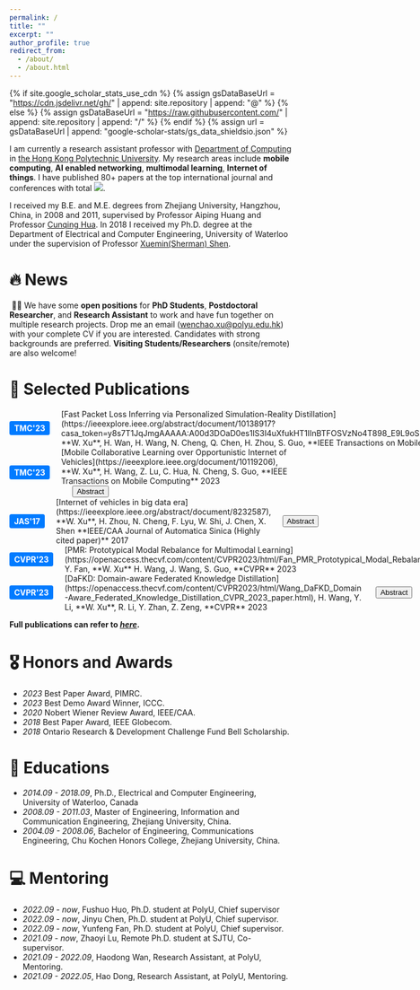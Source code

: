 ```yaml
---
permalink: /
title: ""
excerpt: ""
author_profile: true
redirect_from: 
  - /about/
  - /about.html
---
```

{% if site.google_scholar_stats_use_cdn %}
{% assign gsDataBaseUrl = "https://cdn.jsdelivr.net/gh/" | append: site.repository | append: "@" %}
{% else %}
{% assign gsDataBaseUrl = "https://raw.githubusercontent.com/" | append: site.repository | append: "/" %}
{% endif %}
{% assign url = gsDataBaseUrl | append: "google-scholar-stats/gs_data_shieldsio.json" %}
<!-- {% assign gs_data = site.google-scholar-stats.gs_data.json %}
Total Google Scholar Citations: {{ gs_data.citedby }} -->
<script>
  fetch('{{ url }}')
    .then(response => response.json())
    .then(data => {
      var citedBy = data.message;
      // 在这里可以使用 citedBy 变量，它包含了被引用次数
      console.log("被引用次数:", citedBy);
      document.getElementById('total_cit').innerHTML = citedBy;
    });
</script>

<span class='anchor' id='about-me'></span>

I am currently a research assistant professor with [Department of Computing](https://www.polyu.edu.hk/comp/) in [the Hong Kong Polytechnic University](https://www.polyu.edu.hk/comp/people/academic-staff/dr-xu-wenchao/). My research areas include **mobile computing**, **AI enabled networking**, **multimodal learning**, **Internet of things**. I have published 80+ papers at the top international journal and conferences with total <a href='https://scholar.google.com/citations?user=xaTK57QAAAAJ'><img src="https://img.shields.io/endpoint?url={{ url | url_encode }}&logo=Google%20Scholar&labelColor=f6f6f6&color=9cf&style=flat&label=citations" class="original-size"></a>. 

I received my B.E. and M.E. degrees from Zhejiang University, Hangzhou, China, in 2008 and 2011, supervised by Professor Aiping Huang and Professor [Cunqing Hua](https://english.seiee.sjtu.edu.cn/english/detail/2130_1317.htm). In 2018 I received my Ph.D. degree at the Department of Electrical and Computer Engineering, University of Waterloo under the supervision of Professor [Xuemin(Sherman) Shen](https://uwaterloo.ca/scholar/sshen). 

<!-- <a href='https://scholar.google.com/citations?user=xaTK57QAAAAJ&hl=zh-CN&oi=ao'>google scholar citations <strong><span id='total_cit'></span></strong></a> -->
# 🔥 News

&nbsp;🎉🎉 We have some **open positions** for **PhD Students**, **Postdoctoral Researcher**, and **Research Assistant** to work and have fun together on multiple research projects. Drop me an email (wenchao.xu@polyu.edu.hk) with your complete CV if you are interested. Candidates with strong backgrounds are preferred. **Visiting Students/Researchers** (onsite/remote) are also welcome!



# 📝 Selected Publications
<style>
  /* 图片徽标 */
  img {
      width: 250px;
      height: 150px;
  }
  .badge {
    display: none;
    position: absolute;
    top: -40px; 
    left: 50%;
    transform: translateX(-50%);
    padding: 5px 10px;
  }
  .original-size {
    width: auto;
    height: auto;
  }
  /* 文字徽标 */
  .badge-container {
    display: flex;
    align-items: center; /* 垂直居中 */
  }
  .badge_alone {
    width: 150px;
    height: auto;
    padding: 0.3em 0.6em;
    font-size: 1em;
    font-weight: bold;
    color: white;
    background-color: #007bff;
    /* background-color: auto; */
    border-radius: 0.25em;
    text-decoration: none;
    text-align: center;
  }
  .pub-info {
    margin-left: 20px;/* 左边栏和右边栏之间的间距 */
  }
  .paper-box-text{
    margin-left: 20px;/* 左边栏和右边栏之间的间距 */
  }
  .custom-link {
    color: white;
    text-decoration: none;
  }
  .custom-link:hover {
    color: white;
  }
    /* 以下是用于显示Abstract的内容 */
  .hidden {
    display: none;
  }
  .abstractContent {
    border: 1px dashed #000; /* 设置虚线边框，#000 是黑色 */
    padding: 10px; /* 可以根据需要调整内边距 */
    margin-top: 10px; /* 可以根据需要调整上边距 */
    width: auto; /* 设置固定宽度，可以根据需要调整 */
  }
  .toggleButton {
    display: block; /* 或者 inline, inline-block, 等等 */
    margin-left: 20px;/* 左边栏和右边栏之间的间距 */
  }
  .text-container {
    display: flex;
    align-items: left; /* 垂直居中 */
  }
</style>


<div class="badge-container">
  <div class="badge_alone">
    <a href="https://sigmobile.org/mobicom/2023/accepted.html" target="_blank"  class="custom-link">TMC'23</a>
  </div>
  <div class='paper-box-text' markdown="1">
[Fast Packet Loss Inferring via Personalized Simulation-Reality Distillation](https://ieeexplore.ieee.org/abstract/document/10138917?casa_token=y8s7T1JqJmgAAAAA:A00d3DOaD0es1lS3I4uXfukHT1IInBTFOSVzNo4T898_E9L9oSlsJZsgUNYZd6cDFHNuAvHHIA), **W. Xu**, H. Wan, H. Wang, N. Cheng, Q. Chen, H. Zhou, S. Guo, **IEEE Transactions on Mobile Computing** 2023
</div>
<button class="toggleButton">Abstract</button><div class="abstractContent hidden">Packet loss inferring can enable a transceiver to distinguish between channel impairment and collision for transmission failures, and thus can improve the network performance by exclusively performing rate adaptation or adjusting the medium access parameter. Machine learning methods from literature have shown great potential in producing models that can detect the loss causes over various network trace, however haven't considered accurate data-driven loss inferring on resource-constrained devices that cannot accommodate deep models. In this paper, we propose a novel packet loss inferring framework that can train lightweight models to distinguish between channel losses and collisions by learning the data trace from both simulation and real devices. Specifically, we first train a sophisticated teacher model based on extensive simulation datasets, whose knowledge is then transferred to a small student model that can be deployed on tiny device. The simulation-reality distillation is conducted via personalized trace from each client correspondingly, whose performance bound is analytically guaranteed. We have implemented our method on real testbed and show that the network access performance can be significantly improved, especially for sudden network variations.</div>
<script src="./assets/js/toggle.js"></script>
</div>

<div class="badge-container">
  <div class="badge_alone">
    <a href="https://sigmobile.org/mobicom/2023/accepted.html" target="_blank"  class="custom-link">TMC'23</a>
  </div>
  <div class='paper-box-text' markdown="1">
[Mobile Collaborative Learning over Opportunistic Internet of Vehicles](https://ieeexplore.ieee.org/document/10119206), **W. Xu**, H. Wang, Z. Lu, C. Hua, N. Cheng, S. Guo, **IEEE Transactions on Mobile Computing** 2023
<button class="toggleButton">Abstract</button><div class="abstractContent hidden">abstract 2.</div>
<script src="./assets/js/toggle.js"></script>
</div>
</div>

<div class="badge-container">
  <div class="badge_alone">
    <a href="https://sigmobile.org/mobicom/2023/accepted.html" target="_blank"  class="custom-link">JAS'17</a>
  </div>
  <div class='paper-box-text' markdown="1">
[Internet of vehicles in big data era](https://ieeexplore.ieee.org/abstract/document/8232587), **W. Xu**, H. Zhou, N. Cheng, F. Lyu, W. Shi, J. Chen, X. Shen **IEEE/CAA Journal of Automatica Sinica (Highly cited paper)** 2017
</div>
<button class="toggleButton">Abstract</button><div class="abstractContent hidden">abstract 3.</div>
<script src="./assets/js/toggle.js"></script>
</div>

<div class="badge-container">
  <div class="badge_alone">
    <a href="https://sigmobile.org/mobicom/2023/accepted.html" target="_blank"  class="custom-link">CVPR'23</a>
  </div>
  <div class='paper-box-text' markdown="1">
[PMR: Prototypical Modal Rebalance for Multimodal Learning](https://openaccess.thecvf.com/content/CVPR2023/html/Fan_PMR_Prototypical_Modal_Rebalance_for_Multimodal_Learning_CVPR_2023_paper.html), Y. Fan, **W. Xu** H. Wang, J. Wang, S. Guo, **CVPR** 2023
</div>
<button class="toggleButton">Abstract</button><div class="abstractContent hidden">abstract 4.</div>
<script src="./assets/js/toggle.js"></script>
</div>

<div class="badge-container">
  <div class="badge_alone">
    <a href="https://sigmobile.org/mobicom/2023/accepted.html" target="_blank"  class="custom-link">CVPR'23</a>
  </div>
  <div class='paper-box-text' markdown="1">
[DaFKD: Domain-aware Federated Knowledge Distillation](https://openaccess.thecvf.com/content/CVPR2023/html/Wang_DaFKD_Domain-Aware_Federated_Knowledge_Distillation_CVPR_2023_paper.html), H. Wang, Y. Li, **W. Xu**, R. Li, Y. Zhan, Z. Zeng, **CVPR** 2023
</div>
<button class="toggleButton">Abstract</button><div class="abstractContent hidden">abstract 5.</div>
<script src="./assets/js/toggle.js"></script>
</div>

<!-- 以下是原始的左边图片、右边文献的形式 -->
<!--  style='width: 500px; height: 300px;' -->
<!-- <div class='paper-box'><div class='paper-box-image'><div><div class="badge">IEEE T MOBILE COMPUT 2023</div><img src='../images/TMC23-1.png'></div></div><div class='paper-box-text' markdown="1">

[Fast Packet Loss Inferring via Personalized Simulation-Reality Distillation](https://ieeexplore.ieee.org/abstract/document/10138917?casa_token=y8s7T1JqJmgAAAAA:A00d3DOaD0es1lS3I4uXfukHT1IInBTFOSVzNo4T898_E9L9oSlsJZsgUNYZd6cDFHNuAvHHIA), **W. Xu**, H. Wan, H. Wang, N. Cheng, Q. Chen, H. Zhou, S. Guo, **IEEE Transactions on Mobile Computing** 2023
</div>
</div>

<div class='paper-box'><div class='paper-box-image'><div><div class="badge">IEEE T MOBILE COMPUT 2023</div><img src='../images/TMC23-2.png'></div></div><div class='paper-box-text' markdown="1">

[Mobile Collaborative Learning over Opportunistic Internet of Vehicles](https://ieeexplore.ieee.org/document/10119206), **W. Xu**, , H. Wang, Z. Lu, C. Hua, N. Cheng, S. Guo, **IEEE Transactions on Mobile Computing** 2023
</div>
</div>

<div class='paper-box'><div class='paper-box-image'><div><div class="badge">IEEE-CAA J AUTOMATIC 2017</div><img src='../images/AUTOMATIC17.png'></div></div><div class='paper-box-text' markdown="1">

[Internet of vehicles in big data era](https://ieeexplore.ieee.org/abstract/document/8232587), **W. Xu**, H. Zhou, N. Cheng, F. Lyu, W. Shi, J. Chen, X. Shen **IEEE/CAA Journal of Automatica Sinica (Highly cited paper)** 2017
</div>
</div>

<div class='paper-box'><div class='paper-box-image'><div><div class="badge">CVPR 2023</div><img src='../images/CVPR23-1.png'></div></div><div class='paper-box-text' markdown="1">

[PMR: Prototypical Modal Rebalance for Multimodal Learning](https://openaccess.thecvf.com/content/CVPR2023/html/Fan_PMR_Prototypical_Modal_Rebalance_for_Multimodal_Learning_CVPR_2023_paper.html), Y. Fan, **W. Xu** H. Wang, J. Wang, S. Guo, **CVPR** 2023
</div>
</div>

<div class='paper-box'><div class='paper-box-image'><div><div class="badge">CVPR 2023</div><img src='../images/CVPR23-2.png'></div></div><div class='paper-box-text' markdown="1">

[DaFKD: Domain-aware Federated Knowledge Distillation](https://openaccess.thecvf.com/content/CVPR2023/html/Wang_DaFKD_Domain-Aware_Federated_Knowledge_Distillation_CVPR_2023_paper.html), H. Wang, Y. Li, **W. Xu**, R. Li, Y. Zhan, Z. Zeng, **CVPR** 2023
</div>
</div> -->

**Full publications can refer to [*here*](./pub.md).**

# 🎖 Honors and Awards

- *2023* Best Paper Award, PIMRC.
- *2023* Best Demo Award Winner, ICCC.
- *2020* Nobert Wiener Review Award, IEEE/CAA.
- *2018* Best Paper Award, IEEE Globecom.
- *2018* Ontario Research & Development Challenge Fund Bell Scholarship.

# 📖 Educations

- *2014.09 - 2018.09*, Ph.D., Electrical and Computer Engineering, University of Waterloo, Canada
- *2008.09 - 2011.03*, Master of Engineering, Information and Communication Engineering, Zhejiang University, China.
- *2004.09 - 2008.06*, Bachelor of Engineering, Communications Engineering, Chu Kochen Honors College, Zhejiang University, China.

# 💻 Mentoring

- *2022.09 - now*, Fushuo Huo, Ph.D. student at PolyU, Chief supervisor
- *2022.09 - now*, Jinyu Chen, Ph.D. student at PolyU, Chief supervisor.
- *2022.09 - now*, Yunfeng Fan, Ph.D. student at PolyU, Chief supervisor.
- *2021.09 - now*, Zhaoyi Lu, Remote Ph.D. student at SJTU, Co-supervisor.
- *2021.09 - 2022.09*, Haodong Wan, Research Assistant, at PolyU, Mentoring.
- *2021.09 - 2022.05*, Hao Dong, Research Assistant, at PolyU, Mentoring.


